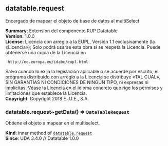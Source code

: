 <a name="module_datatable.request"></a>

## datatable.request
Encargado de mapear el objeto de base de datos al multiSelect

**Summary**: Extensión del componente RUP Datatable  
**Version**: 1.0.0  
**License**: Licencia con arreglo a la EUPL, Versión 1.1 exclusivamente (la «Licencia»);Solo podrá usarse esta obra si se respeta la Licencia.Puede obtenerse una copia de la Licencia en     http://ec.europa.eu/idabc/eupl.htmlSalvo cuando lo exija la legislación aplicable o se acuerde por escrito,el programa distribuido con arreglo a la Licencia se distribuye «TAL CUAL»,SIN GARANTÍAS NI CONDICIONES DE NINGÚN TIPO, ni expresas ni implícitas.Véase la Licencia en el idioma concreto que rige los permisos y limitacionesque establece la Licencia.  
**Copyright**: Copyright 2018 E.J.I.E., S.A.  
<a name="module_datatable.request..getData"></a>

### datatable.request~getData() ⇒ <code>DataTableRequest</code>
Obtiene el objeto a mapear en el multiselect.

**Kind**: inner method of [<code>datatable.request</code>](#module_datatable.request)  
**Since**: UDA 3.4.0 // Datatable 1.0.0  
